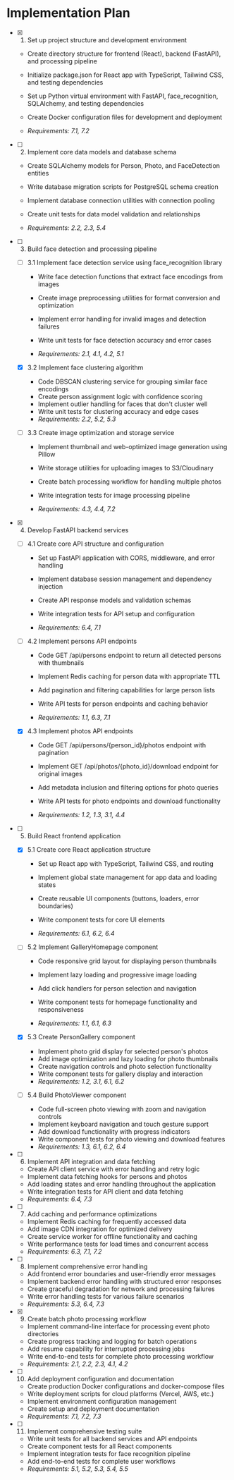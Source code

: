 # Implementation Plan

- [x] 1. Set up project structure and development environment



  - Create directory structure for frontend (React), backend (FastAPI), and processing pipeline
  - Initialize package.json for React app with TypeScript, Tailwind CSS, and testing dependencies
  - Set up Python virtual environment with FastAPI, face_recognition, SQLAlchemy, and testing dependencies
  - Create Docker configuration files for development and deployment



  - _Requirements: 7.1, 7.2_

- [ ] 2. Implement core data models and database schema
  - Create SQLAlchemy models for Person, Photo, and FaceDetection entities




  - Write database migration scripts for PostgreSQL schema creation
  - Implement database connection utilities with connection pooling
  - Create unit tests for data model validation and relationships
  - _Requirements: 2.2, 2.3, 5.4_



- [ ] 3. Build face detection and processing pipeline
  - [ ] 3.1 Implement face detection service using face_recognition library
    - Write face detection functions that extract face encodings from images
    - Create image preprocessing utilities for format conversion and optimization
    - Implement error handling for invalid images and detection failures


    - Write unit tests for face detection accuracy and error cases
    - _Requirements: 2.1, 4.1, 4.2, 5.1_

  - [x] 3.2 Implement face clustering algorithm




    - Code DBSCAN clustering service for grouping similar face encodings
    - Create person assignment logic with confidence scoring
    - Implement outlier handling for faces that don't cluster well
    - Write unit tests for clustering accuracy and edge cases
    - _Requirements: 2.2, 5.2, 5.3_



  - [ ] 3.3 Create image optimization and storage service
    - Implement thumbnail and web-optimized image generation using Pillow
    - Write storage utilities for uploading images to S3/Cloudinary
    - Create batch processing workflow for handling multiple photos


    - Write integration tests for image processing pipeline
    - _Requirements: 4.3, 4.4, 7.2_

- [x] 4. Develop FastAPI backend services





  - [ ] 4.1 Create core API structure and configuration
    - Set up FastAPI application with CORS, middleware, and error handling
    - Implement database session management and dependency injection
    - Create API response models and validation schemas


    - Write integration tests for API setup and configuration
    - _Requirements: 6.4, 7.1_

  - [ ] 4.2 Implement persons API endpoints
    - Code GET /api/persons endpoint to return all detected persons with thumbnails


    - Implement Redis caching for person data with appropriate TTL
    - Add pagination and filtering capabilities for large person lists
    - Write API tests for person endpoints and caching behavior
    - _Requirements: 1.1, 6.3, 7.1_



  - [x] 4.3 Implement photos API endpoints


    - Code GET /api/persons/{person_id}/photos endpoint with pagination
    - Implement GET /api/photos/{photo_id}/download endpoint for original images
    - Add metadata inclusion and filtering options for photo queries


    - Write API tests for photo endpoints and download functionality
    - _Requirements: 1.2, 1.3, 3.1, 4.4_

- [ ] 5. Build React frontend application
  - [x] 5.1 Create core React application structure



    - Set up React app with TypeScript, Tailwind CSS, and routing
    - Implement global state management for app data and loading states
    - Create reusable UI components (buttons, loaders, error boundaries)
    - Write component tests for core UI elements


    - _Requirements: 6.1, 6.2, 6.4_

  - [ ] 5.2 Implement GalleryHomepage component
    - Code responsive grid layout for displaying person thumbnails
    - Implement lazy loading and progressive image loading


    - Add click handlers for person selection and navigation
    - Write component tests for homepage functionality and responsiveness
    - _Requirements: 1.1, 6.1, 6.3_

  - [x] 5.3 Create PersonGallery component


    - Implement photo grid display for selected person's photos
    - Add image optimization and lazy loading for photo thumbnails
    - Create navigation controls and photo selection functionality
    - Write component tests for gallery display and interaction
    - _Requirements: 1.2, 3.1, 6.1, 6.2_





  - [ ] 5.4 Build PhotoViewer component
    - Code full-screen photo viewing with zoom and navigation controls
    - Implement keyboard navigation and touch gesture support
    - Add download functionality with progress indicators
    - Write component tests for photo viewing and download features
    - _Requirements: 1.3, 6.1, 6.2, 6.4_

- [ ] 6. Implement API integration and data fetching
  - Create API client service with error handling and retry logic
  - Implement data fetching hooks for persons and photos
  - Add loading states and error handling throughout the application
  - Write integration tests for API client and data fetching
  - _Requirements: 6.4, 7.3_

- [ ] 7. Add caching and performance optimizations
  - Implement Redis caching for frequently accessed data
  - Add image CDN integration for optimized delivery
  - Create service worker for offline functionality and caching
  - Write performance tests for load times and concurrent access
  - _Requirements: 6.3, 7.1, 7.2_

- [ ] 8. Implement comprehensive error handling
  - Add frontend error boundaries and user-friendly error messages
  - Implement backend error handling with structured error responses
  - Create graceful degradation for network and processing failures
  - Write error handling tests for various failure scenarios
  - _Requirements: 5.3, 6.4, 7.3_

- [x] 9. Create batch photo processing workflow



  - Implement command-line interface for processing event photo directories
  - Create progress tracking and logging for batch operations
  - Add resume capability for interrupted processing jobs
  - Write end-to-end tests for complete photo processing workflow
  - _Requirements: 2.1, 2.2, 2.3, 4.1, 4.2_

- [ ] 10. Add deployment configuration and documentation
  - Create production Docker configurations and docker-compose files
  - Write deployment scripts for cloud platforms (Vercel, AWS, etc.)
  - Implement environment configuration management
  - Create setup and deployment documentation
  - _Requirements: 7.1, 7.2, 7.3_

- [ ] 11. Implement comprehensive testing suite
  - Write unit tests for all backend services and API endpoints
  - Create component tests for all React components
  - Implement integration tests for face recognition pipeline
  - Add end-to-end tests for complete user workflows
  - _Requirements: 5.1, 5.2, 5.3, 5.4, 5.5_